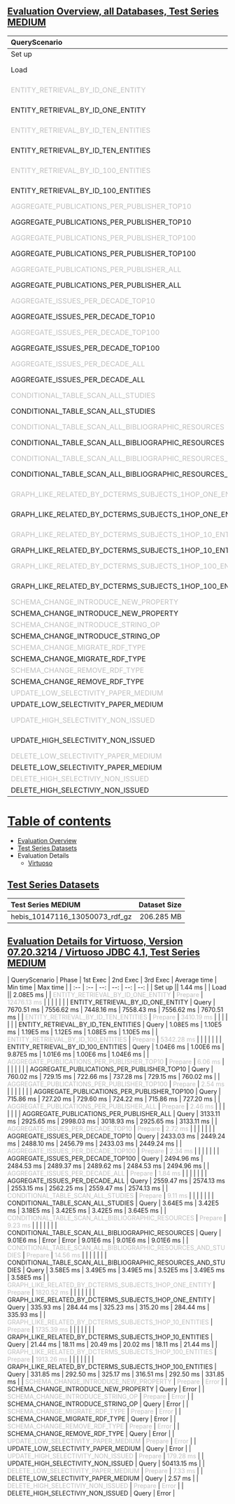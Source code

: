 <style style="text/css">tr:hover{background: #FFFF00;}</style>


## <a name="overview"></a>[Evaluation Overview, all Databases, Test Series MEDIUM](#overview)

| QueryScenario | Phase | [Virtuoso](#Virtuoso) |
| :-- | :-- | --: |
| Set up |  | **1.44 ms** |
| Load |  | **2.08E5 ms** |
| <font color="#C0C0C0">ENTITY_RETRIEVAL_BY_ID_ONE_ENTITY</font> | <font color="#C0C0C0">Prepare</font> |<font color="#C0C0C0"> **12476.13 ms**</font> |
| ENTITY_RETRIEVAL_BY_ID_ONE_ENTITY | Query | **7558.43 ms** |
| <font color="#C0C0C0">ENTITY_RETRIEVAL_BY_ID_TEN_ENTITIES</font> | <font color="#C0C0C0">Prepare</font> |<font color="#C0C0C0"> **3410.19 ms**</font> |
| ENTITY_RETRIEVAL_BY_ID_TEN_ENTITIES | Query | **1.12E5 ms** |
| <font color="#C0C0C0">ENTITY_RETRIEVAL_BY_ID_100_ENTITIES</font> | <font color="#C0C0C0">Prepare</font> |<font color="#C0C0C0"> **5342.28 ms**</font> |
| ENTITY_RETRIEVAL_BY_ID_100_ENTITIES | Query | **1.01E6 ms** |
| <font color="#C0C0C0">AGGREGATE_PUBLICATIONS_PER_PUBLISHER_TOP10</font> | <font color="#C0C0C0">Prepare</font> |<font color="#C0C0C0"> **6.06 ms**</font> |
| AGGREGATE_PUBLICATIONS_PER_PUBLISHER_TOP10 | Query | **737.28 ms** |
| <font color="#C0C0C0">AGGREGATE_PUBLICATIONS_PER_PUBLISHER_TOP100</font> | <font color="#C0C0C0">Prepare</font> |<font color="#C0C0C0"> **2.54 ms**</font> |
| AGGREGATE_PUBLICATIONS_PER_PUBLISHER_TOP100 | Query | **724.22 ms** |
| <font color="#C0C0C0">AGGREGATE_PUBLICATIONS_PER_PUBLISHER_ALL</font> | <font color="#C0C0C0">Prepare</font> |<font color="#C0C0C0"> **2.46 ms**</font> |
| AGGREGATE_PUBLICATIONS_PER_PUBLISHER_ALL | Query | **3018.93 ms** |
| <font color="#C0C0C0">AGGREGATE_ISSUES_PER_DECADE_TOP10</font> | <font color="#C0C0C0">Prepare</font> |<font color="#C0C0C0"> **2.72 ms**</font> |
| AGGREGATE_ISSUES_PER_DECADE_TOP10 | Query | **2456.79 ms** |
| <font color="#C0C0C0">AGGREGATE_ISSUES_PER_DECADE_TOP100</font> | <font color="#C0C0C0">Prepare</font> |<font color="#C0C0C0"> **2.34 ms**</font> |
| AGGREGATE_ISSUES_PER_DECADE_TOP100 | Query | **2489.62 ms** |
| <font color="#C0C0C0">AGGREGATE_ISSUES_PER_DECADE_ALL</font> | <font color="#C0C0C0">Prepare</font> |<font color="#C0C0C0"> **1.84 ms**</font> |
| AGGREGATE_ISSUES_PER_DECADE_ALL | Query | **2562.25 ms** |
| <font color="#C0C0C0">CONDITIONAL_TABLE_SCAN_ALL_STUDIES</font> | <font color="#C0C0C0">Prepare</font> |<font color="#C0C0C0"> **9.11 ms**</font> |
| CONDITIONAL_TABLE_SCAN_ALL_STUDIES | Query | **3.42E5 ms** |
| <font color="#C0C0C0">CONDITIONAL_TABLE_SCAN_ALL_BIBLIOGRAPHIC_RESOURCES</font> | <font color="#C0C0C0">Prepare</font> |<font color="#C0C0C0"> **9.23 ms**</font> |
| CONDITIONAL_TABLE_SCAN_ALL_BIBLIOGRAPHIC_RESOURCES | Query | **9.01E6 ms** |
| <font color="#C0C0C0">CONDITIONAL_TABLE_SCAN_ALL_BIBLIOGRAPHIC_RESOURCES_AND_STUDIES</font> | <font color="#C0C0C0">Prepare</font> |<font color="#C0C0C0"> **14.56 ms**</font> |
| CONDITIONAL_TABLE_SCAN_ALL_BIBLIOGRAPHIC_RESOURCES_AND_STUDIES | Query | **3.52E5 ms** |
| <font color="#C0C0C0">GRAPH_LIKE_RELATED_BY_DCTERMS_SUBJECTS_1HOP_ONE_ENTITY</font> | <font color="#C0C0C0">Prepare</font> |<font color="#C0C0C0"> **1820.52 ms**</font> |
| GRAPH_LIKE_RELATED_BY_DCTERMS_SUBJECTS_1HOP_ONE_ENTITY | Query | **315.20 ms** |
| <font color="#C0C0C0">GRAPH_LIKE_RELATED_BY_DCTERMS_SUBJECTS_1HOP_10_ENTITIES</font> | <font color="#C0C0C0">Prepare</font> |<font color="#C0C0C0"> **1735.39 ms**</font> |
| GRAPH_LIKE_RELATED_BY_DCTERMS_SUBJECTS_1HOP_10_ENTITIES | Query | **20.02 ms** |
| <font color="#C0C0C0">GRAPH_LIKE_RELATED_BY_DCTERMS_SUBJECTS_1HOP_100_ENTITIES</font> | <font color="#C0C0C0">Prepare</font> |<font color="#C0C0C0"> **1913.26 ms**</font> |
| GRAPH_LIKE_RELATED_BY_DCTERMS_SUBJECTS_1HOP_100_ENTITIES | Query | **316.51 ms** |
| <font color="#C0C0C0">SCHEMA_CHANGE_INTRODUCE_NEW_PROPERTY</font> | <font color="#C0C0C0">Prepare</font> |<font color="#C0C0C0"> Error</font> |
| SCHEMA_CHANGE_INTRODUCE_NEW_PROPERTY | Query | Error |
| <font color="#C0C0C0">SCHEMA_CHANGE_INTRODUCE_STRING_OP</font> | <font color="#C0C0C0">Prepare</font> |<font color="#C0C0C0"> Error</font> |
| SCHEMA_CHANGE_INTRODUCE_STRING_OP | Query | Error |
| <font color="#C0C0C0">SCHEMA_CHANGE_MIGRATE_RDF_TYPE</font> | <font color="#C0C0C0">Prepare</font> |<font color="#C0C0C0"> Error</font> |
| SCHEMA_CHANGE_MIGRATE_RDF_TYPE | Query | Error |
| <font color="#C0C0C0">SCHEMA_CHANGE_REMOVE_RDF_TYPE</font> | <font color="#C0C0C0">Prepare</font> |<font color="#C0C0C0"> Error</font> |
| SCHEMA_CHANGE_REMOVE_RDF_TYPE | Query | Error |
| <font color="#C0C0C0">UPDATE_LOW_SELECTIVITY_PAPER_MEDIUM</font> | <font color="#C0C0C0">Prepare</font> |<font color="#C0C0C0"> Error</font> |
| UPDATE_LOW_SELECTIVITY_PAPER_MEDIUM | Query | Error |
| <font color="#C0C0C0">UPDATE_HIGH_SELECTIVITY_NON_ISSUED</font> | <font color="#C0C0C0">Prepare</font> |<font color="#C0C0C0"> **179.28 ms**</font> |
| UPDATE_HIGH_SELECTIVITY_NON_ISSUED | Query | **50413.15 ms** |
| <font color="#C0C0C0">DELETE_LOW_SELECTIVITY_PAPER_MEDIUM</font> | <font color="#C0C0C0">Prepare</font> |<font color="#C0C0C0"> **7.33 ms**</font> |
| DELETE_LOW_SELECTIVITY_PAPER_MEDIUM | Query | **2.57 ms** |
| <font color="#C0C0C0">DELETE_HIGH_SELECTIVIY_NON_ISSUED</font> | <font color="#C0C0C0">Prepare</font> |<font color="#C0C0C0"> Error</font> |
| DELETE_HIGH_SELECTIVIY_NON_ISSUED | Query | Error |

# <a name="toc"></a>[Table of contents](#toc)

- [Evaluation Overview](#overview)
- [Test Series Datasets](#testseriesinformation)
- Evaluation Details
    - [Virtuoso](#Virtuoso)

## <a name="testseriesinformation"></a>[Test Series Datasets](#testseriesinformation)

| Test Series MEDIUM | Dataset Size |
| :-- | --: |
| hebis_10147116_13050073_rdf_gz | 206.285 MB |

## <a name="Virtuoso"></a>[Evaluation Details for Virtuoso, Version 07.20.3214 / Virtuoso JDBC 4.1, Test Series MEDIUM](#Virtuoso)

| QueryScenario | Phase | 1st Exec | 2nd Exec | 3rd Exec | Average time | Min time | Max time |
| :-- | :-- | --: | --: | --: | --: |
| Set up || 1.44 ms |
| Load || 2.08E5 ms |
| <font color="#C0C0C0">ENTITY_RETRIEVAL_BY_ID_ONE_ENTITY</font> | <font color="#C0C0C0">Prepare</font> | <font color="#C0C0C0">12476.13 ms</font> |  |  |  |  |  |
| ENTITY_RETRIEVAL_BY_ID_ONE_ENTITY | Query | 7670.51 ms | 7556.62 ms | 7448.16 ms | 7558.43 ms | 7556.62 ms | 7670.51 ms |
| <font color="#C0C0C0">ENTITY_RETRIEVAL_BY_ID_TEN_ENTITIES</font> | <font color="#C0C0C0">Prepare</font> | <font color="#C0C0C0">3410.19 ms</font> |  |  |  |  |  |
| ENTITY_RETRIEVAL_BY_ID_TEN_ENTITIES | Query | 1.08E5 ms | 1.10E5 ms | 1.19E5 ms | 1.12E5 ms | 1.08E5 ms | 1.10E5 ms |
| <font color="#C0C0C0">ENTITY_RETRIEVAL_BY_ID_100_ENTITIES</font> | <font color="#C0C0C0">Prepare</font> | <font color="#C0C0C0">5342.28 ms</font> |  |  |  |  |  |
| ENTITY_RETRIEVAL_BY_ID_100_ENTITIES | Query | 1.04E6 ms | 1.00E6 ms | 9.87E5 ms | 1.01E6 ms | 1.00E6 ms | 1.04E6 ms |
| <font color="#C0C0C0">AGGREGATE_PUBLICATIONS_PER_PUBLISHER_TOP10</font> | <font color="#C0C0C0">Prepare</font> | <font color="#C0C0C0">6.06 ms</font> |  |  |  |  |  |
| AGGREGATE_PUBLICATIONS_PER_PUBLISHER_TOP10 | Query | 760.02 ms | 729.15 ms | 722.66 ms | 737.28 ms | 729.15 ms | 760.02 ms |
| <font color="#C0C0C0">AGGREGATE_PUBLICATIONS_PER_PUBLISHER_TOP100</font> | <font color="#C0C0C0">Prepare</font> | <font color="#C0C0C0">2.54 ms</font> |  |  |  |  |  |
| AGGREGATE_PUBLICATIONS_PER_PUBLISHER_TOP100 | Query | 715.86 ms | 727.20 ms | 729.60 ms | 724.22 ms | 715.86 ms | 727.20 ms |
| <font color="#C0C0C0">AGGREGATE_PUBLICATIONS_PER_PUBLISHER_ALL</font> | <font color="#C0C0C0">Prepare</font> | <font color="#C0C0C0">2.46 ms</font> |  |  |  |  |  |
| AGGREGATE_PUBLICATIONS_PER_PUBLISHER_ALL | Query | 3133.11 ms | 2925.65 ms | 2998.03 ms | 3018.93 ms | 2925.65 ms | 3133.11 ms |
| <font color="#C0C0C0">AGGREGATE_ISSUES_PER_DECADE_TOP10</font> | <font color="#C0C0C0">Prepare</font> | <font color="#C0C0C0">2.72 ms</font> |  |  |  |  |  |
| AGGREGATE_ISSUES_PER_DECADE_TOP10 | Query | 2433.03 ms | 2449.24 ms | 2488.10 ms | 2456.79 ms | 2433.03 ms | 2449.24 ms |
| <font color="#C0C0C0">AGGREGATE_ISSUES_PER_DECADE_TOP100</font> | <font color="#C0C0C0">Prepare</font> | <font color="#C0C0C0">2.34 ms</font> |  |  |  |  |  |
| AGGREGATE_ISSUES_PER_DECADE_TOP100 | Query | 2494.96 ms | 2484.53 ms | 2489.37 ms | 2489.62 ms | 2484.53 ms | 2494.96 ms |
| <font color="#C0C0C0">AGGREGATE_ISSUES_PER_DECADE_ALL</font> | <font color="#C0C0C0">Prepare</font> | <font color="#C0C0C0">1.84 ms</font> |  |  |  |  |  |
| AGGREGATE_ISSUES_PER_DECADE_ALL | Query | 2559.47 ms | 2574.13 ms | 2553.15 ms | 2562.25 ms | 2559.47 ms | 2574.13 ms |
| <font color="#C0C0C0">CONDITIONAL_TABLE_SCAN_ALL_STUDIES</font> | <font color="#C0C0C0">Prepare</font> | <font color="#C0C0C0">9.11 ms</font> |  |  |  |  |  |
| CONDITIONAL_TABLE_SCAN_ALL_STUDIES | Query | 3.64E5 ms | 3.42E5 ms | 3.18E5 ms | 3.42E5 ms | 3.42E5 ms | 3.64E5 ms |
| <font color="#C0C0C0">CONDITIONAL_TABLE_SCAN_ALL_BIBLIOGRAPHIC_RESOURCES</font> | <font color="#C0C0C0">Prepare</font> | <font color="#C0C0C0">9.23 ms</font> |  |  |  |  |  |
| CONDITIONAL_TABLE_SCAN_ALL_BIBLIOGRAPHIC_RESOURCES | Query | 9.01E6 ms | Error | Error | 9.01E6 ms | 9.01E6 ms | 9.01E6 ms |
| <font color="#C0C0C0">CONDITIONAL_TABLE_SCAN_ALL_BIBLIOGRAPHIC_RESOURCES_AND_STUDIES</font> | <font color="#C0C0C0">Prepare</font> | <font color="#C0C0C0">14.56 ms</font> |  |  |  |  |  |
| CONDITIONAL_TABLE_SCAN_ALL_BIBLIOGRAPHIC_RESOURCES_AND_STUDIES | Query | 3.58E5 ms | 3.49E5 ms | 3.49E5 ms | 3.52E5 ms | 3.49E5 ms | 3.58E5 ms |
| <font color="#C0C0C0">GRAPH_LIKE_RELATED_BY_DCTERMS_SUBJECTS_1HOP_ONE_ENTITY</font> | <font color="#C0C0C0">Prepare</font> | <font color="#C0C0C0">1820.52 ms</font> |  |  |  |  |  |
| GRAPH_LIKE_RELATED_BY_DCTERMS_SUBJECTS_1HOP_ONE_ENTITY | Query | 335.93 ms | 284.44 ms | 325.23 ms | 315.20 ms | 284.44 ms | 335.93 ms |
| <font color="#C0C0C0">GRAPH_LIKE_RELATED_BY_DCTERMS_SUBJECTS_1HOP_10_ENTITIES</font> | <font color="#C0C0C0">Prepare</font> | <font color="#C0C0C0">1735.39 ms</font> |  |  |  |  |  |
| GRAPH_LIKE_RELATED_BY_DCTERMS_SUBJECTS_1HOP_10_ENTITIES | Query | 21.44 ms | 18.11 ms | 20.49 ms | 20.02 ms | 18.11 ms | 21.44 ms |
| <font color="#C0C0C0">GRAPH_LIKE_RELATED_BY_DCTERMS_SUBJECTS_1HOP_100_ENTITIES</font> | <font color="#C0C0C0">Prepare</font> | <font color="#C0C0C0">1913.26 ms</font> |  |  |  |  |  |
| GRAPH_LIKE_RELATED_BY_DCTERMS_SUBJECTS_1HOP_100_ENTITIES | Query | 331.85 ms | 292.50 ms | 325.17 ms | 316.51 ms | 292.50 ms | 331.85 ms |
| <font color="#C0C0C0">SCHEMA_CHANGE_INTRODUCE_NEW_PROPERTY</font> | <font color="#C0C0C0">Prepare</font> | <font color="#C0C0C0">Error</font> |
| SCHEMA_CHANGE_INTRODUCE_NEW_PROPERTY | Query | Error |
| <font color="#C0C0C0">SCHEMA_CHANGE_INTRODUCE_STRING_OP</font> | <font color="#C0C0C0">Prepare</font> | <font color="#C0C0C0">Error</font> |
| SCHEMA_CHANGE_INTRODUCE_STRING_OP | Query | Error |
| <font color="#C0C0C0">SCHEMA_CHANGE_MIGRATE_RDF_TYPE</font> | <font color="#C0C0C0">Prepare</font> | <font color="#C0C0C0">Error</font> |
| SCHEMA_CHANGE_MIGRATE_RDF_TYPE | Query | Error |
| <font color="#C0C0C0">SCHEMA_CHANGE_REMOVE_RDF_TYPE</font> | <font color="#C0C0C0">Prepare</font> | <font color="#C0C0C0">Error</font> |
| SCHEMA_CHANGE_REMOVE_RDF_TYPE | Query | Error |
| <font color="#C0C0C0">UPDATE_LOW_SELECTIVITY_PAPER_MEDIUM</font> | <font color="#C0C0C0">Prepare</font> | <font color="#C0C0C0">Error</font> |
| UPDATE_LOW_SELECTIVITY_PAPER_MEDIUM | Query | Error |
| <font color="#C0C0C0">UPDATE_HIGH_SELECTIVITY_NON_ISSUED</font> | <font color="#C0C0C0">Prepare</font> | <font color="#C0C0C0">179.28 ms</font> |
| UPDATE_HIGH_SELECTIVITY_NON_ISSUED | Query | 50413.15 ms |
| <font color="#C0C0C0">DELETE_LOW_SELECTIVITY_PAPER_MEDIUM</font> | <font color="#C0C0C0">Prepare</font> | <font color="#C0C0C0">7.33 ms</font> |
| DELETE_LOW_SELECTIVITY_PAPER_MEDIUM | Query | 2.57 ms |
| <font color="#C0C0C0">DELETE_HIGH_SELECTIVIY_NON_ISSUED</font> | <font color="#C0C0C0">Prepare</font> | <font color="#C0C0C0">Error</font> |
| DELETE_HIGH_SELECTIVIY_NON_ISSUED | Query | Error |
